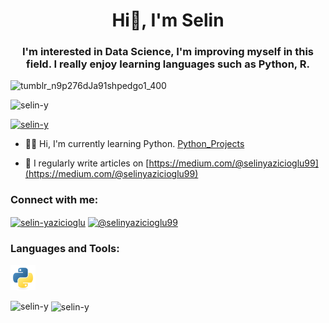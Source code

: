 <h1 align="center">Hi👋, I'm Selin</h1>
<h3 align="center">I'm interested in Data Science, I'm improving myself in this field. I really enjoy learning languages such as Python, R.</h3>

![tumblr_n9p276dJa91shpedgo1_400](https://user-images.githubusercontent.com/83660447/169692997-287481fe-85d6-4229-9f0d-77cc6aff09fe.gif)

<p align="left"> <img src="https://komarev.com/ghpvc/?username=selin-y&label=Profile%20views&color=0e75b6&style=flat" alt="selin-y" /> </p>

<p align="left"> <a href="https://github.com/ryo-ma/github-profile-trophy"><img src="https://github-profile-trophy.vercel.app/?username=selin-y" alt="selin-y" /></a> </p>

- 👩‍💻 Hi, I'm currently learning Python. [Python_Projects](https://github.com/Selin-Y/python-projects)

- 📝 I regularly write articles on [https://medium.com/@selinyazicioglu99](https://medium.com/@selinyazicioglu99)

<h3 align="left">Connect with me:</h3>
<p align="left">
<a href="https://linkedin.com/in/selin-yazicioglu" target="blank"><img align="center" src="https://raw.githubusercontent.com/rahuldkjain/github-profile-readme-generator/master/src/images/icons/Social/linked-in-alt.svg" alt="selin-yazicioglu" height="30" width="40" /></a>
<a href="https://medium.com/@selinyazicioglu99" target="blank"><img align="center" src="https://raw.githubusercontent.com/rahuldkjain/github-profile-readme-generator/master/src/images/icons/Social/medium.svg" alt="@selinyazicioglu99" height="30" width="40" /></a>
</p>

<h3 align="left">Languages and Tools:</h3>
<p align="left"> <a href="https://www.python.org" target="_blank" rel="noreferrer"> <img src="https://raw.githubusercontent.com/devicons/devicon/master/icons/python/python-original.svg" alt="python" width="40" height="40"/> </a> </p>

<p><img align="left" src="https://github-readme-stats.vercel.app/api/top-langs?username=selin-y&show_icons=true&locale=en&layout=compact" alt="selin-y" /></p>

<p>&nbsp;<img align="center" src="https://github-readme-stats.vercel.app/api?username=selin-y&show_icons=true&locale=en" alt="selin-y" /></p>



